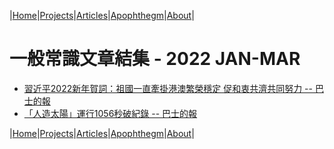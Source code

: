 |[Home](/README.md)|[Projects](/projects.md)|[Articles](/articles.md)|[Apophthegm](/apophthegm.md)|[About](/about.md)|

# 一般常識文章結集 - 2022 JAN-MAR

- [習近平2022新年賀詞：祖國一直牽掛港澳繁榮穩定 促和衷共濟共同努力 -- 巴士的報](https://www.bastillepost.com/hongkong/article/9909798-%e7%bf%92%e8%bf%91%e5%b9%b32022%e6%96%b0%e5%b9%b4%e8%b3%80%e8%a9%9e%ef%bc%9a%e7%a5%96%e5%9c%8b%e4%b8%80%e7%9b%b4%e7%89%bd%e6%8e%9b%e6%b8%af%e6%be%b3%e7%b9%81%e6%a6%ae%e7%a9%a9%e5%ae%9a-%e4%bf%83)  
- [「人造太陽」運行1056秒破紀錄 -- 巴士的報](https://www.bastillepost.com/hongkong/article/9911388-%e3%80%8c%e4%ba%ba%e9%80%a0%e5%a4%aa%e9%99%bd%e3%80%8d%e9%81%8b%e8%a1%8c1056%e7%a7%92%e7%a0%b4%e7%b4%80%e9%8c%84-2)  


|[Home](/README.md)|[Projects](/projects.md)|[Articles](/articles.md)|[Apophthegm](/apophthegm.md)|[About](/about.md)|
